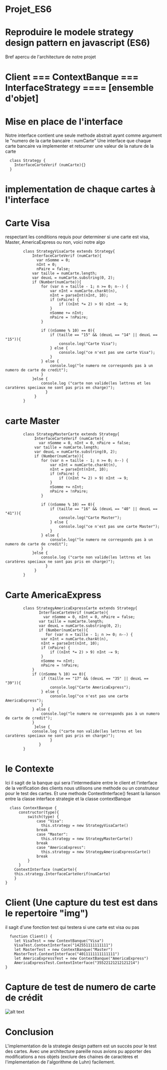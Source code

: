 

# Projet_ES6

# Reproduire le modele strategy design pattern en javascript (ES6)

Bref apercu de l'architecture de notre projet 


# Client === ContextBanque === InterfaceStrategy ==== [ensemble d'objet]


# Mise en place de l'interface
Notre interface contient une seule methode abstrait ayant comme argument le "numero de la carte bancaire : numCarte"
Une interface que chaque carte bancaire va implementer et retourner une valeur de la nature de la carte

      class Strategy {
        InterfaceCarteVerif (numCarte){}
      }
       
# implementation de chaque cartes à l'interface 
# Carte Visa
respectant les conditions requis pour determiner si une carte est visa, Master, AmericaExpress ou non, voici notre algo

            class StrategyVisaCarte extends Strategy{
	            InterfaceCarteVerif (numCarte){
	    	      var nSomme = 0;
                  nInt = 0;
                  nPaire = false;    	
	        	var taille = numCarte.length;
	    		var deuxL = numCarte.substring(0, 2);
	    		if (Number(numCarte)){
	    			for (var n = taille - 1; n >= 0; n--) {
	    				var nInt = numCarte.charAt(n),
	    				nInt = parseInt(nInt, 10);
	    				if (nPaire) {
	    					if ((nInt *= 2) > 9) nInt -= 9;
	    				}
	    				nSomme += nInt;
	    				nPaire = !nPaire;	  
	    			} 
	    			
	    			if ((nSomme % 10) == 0){
	    				if (taille == "15" && (deuxL == "14" || deuxL == "15")){
	    					console.log("Carte Visa");
	    				} else {
	    					console.log("ce n'est pas une carte Visa");
	    				} 
	    			} else {
	    				console.log("le numero ne corresponds pas à un numero de carte de credit");
	    			}
	    		}else {
	    			console.log ("carte non valide(les lettres et les caratères speciaux ne sont pas pris en charge)");
	    		      }
	             }			
            }

    
# carte Master

            class StrategyMasterCarte extends Strategy{
	             InterfaceCarteVerif (numCarte){
	    	       var nSomme = 0, nInt = 0, nPaire = false;    	
	        	 var taille = numCarte.length;
	    		 var deuxL = numCarte.substring(0, 2);
	    		 if (Number(numCarte)){
	    			for (var n = taille - 1; n >= 0; n--) {
	    				var nInt = numCarte.charAt(n),
	    				nInt = parseInt(nInt, 10);
	    				if (nPaire) {
	    					if ((nInt *= 2) > 9) nInt -= 9;
	    				}
	    				nSomme += nInt;
	    				nPaire = !nPaire;	    				
	    			} 
	    			
	    			if ((nSomme % 10) == 0){
	    				if (taille == "16" && (deuxL == "40" || deuxL == "41")){
	    					console.log("Carte Master");
	    				} else {
	    					console.log("ce n'est pas une carte Master");
	    				} 
	    			} else {
	    				console.log("le numero ne corresponds pas à un numero de carte de credit");
	    			}
	    		}else {
	    			console.log ("carte non valide(les lettres et les caratères speciaux ne sont pas pris en charge)");
	    		      }
	             }		
            }

      
# Carte AmericaExpress

            class StrategyAmericaExpressCarte extends Strategy{
                   InterfaceCarteVerif (numCarte){
    	             var nSomme = 0, nInt = 0, nPaire = false;   	
        	       var taille = numCarte.length;
    		       var deuxL = numCarte.substring(0, 2);
    		       if (Number(numCarte)){
    			      for (var n = taille - 1; n >= 0; n--) {
    				var nInt = numCarte.charAt(n),
    				nInt = parseInt(nInt, 10);
    				if (nPaire) {
    					if ((nInt *= 2) > 9) nInt -= 9;
    				}
    				nSomme += nInt;
    				nPaire = !nPaire;
    			}    			
    			if ((nSomme % 10) == 0){
    				if (taille == "17" && (deuxL == "35" || deuxL == "39")){
    					console.log("Carte AmericaExpress");
    				} else {
    					console.log("ce n'est pas une carte AmericaExpress");
    				} 
    			} else {
    				console.log("le numero ne corresponds pas à un numero de carte de credit");
    			}
    		     }else {
    			console.log ("carte non valide(les lettres et les caratères speciaux ne sont pas pris en charge)");
    	            	}
                   }	
            }

    
    
# le Contexte
Ici il sagit de la banque qui sera l'intermediaire entre le client et l'interface de la verification des clients
nous utilisons une methode ou un construteur pour le test des cartes.
Et une methode ContextInterface() fesant la lianson entre la classe interface strategie et la classe contextBanque

      class ContextBanque {
          constructor(type){
              switch(type) {
                  case "Visa":
                    this.strategy = new StrategyVisaCarte()
                  break
                  case "Master":
                    this.strategy = new StrategyMasterCarte()
                  break
                  case "AmericaExpress":
                    this.strategy = new StrategyAmericaExpressCarte()
                  break
              }
          }
        ContextInterface (numCarte){
        this.strategy.InterfaceCarteVerif(numCarte)
        } 
    }

# Client (Une capture du test est dans le repertoire "img")
il sagit d'une fonction test qui testera si une carte est visa ou pas 

      function Client() {
        let VisaTest = new ContextBanque("Visa")
        VisaTest.ContextInterface("142551111111111")
        let MasterTest = new ContextBanque("Master")
        MasterTest.ContextInterface("4011111111111111")
        let AmericaExpressTest = new ContextBanque("AmericaExpress")
        AmericaExpressTest.ContextInterface("35522121212121214")
    }
    
  # Capture de test de numero de carte de crédit
  
  ![alt text](https://github.com/Kabore-Donatien-Gueswende/Projet_ES6/blob/master/img/git.PNG)
  
  
  # Conclusion
  
  L'implementation de la strategie design pattern est un succès pour le test des cartes. Avec une architecture pareille nous avions pu apporter des modifications a nos objets (exclure des chaines de caractères et l'implementation de l'algorithme de Luhn) facilement. 
